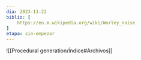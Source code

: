 ```yaml
---
dia: 2023-11-22
biblio: [
	https://en.m.wikipedia.org/wiki/Worley_noise
]
etapa: sin-empezar
---
```





![[Procedural generation/Índice#Archivos]]